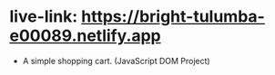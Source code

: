 # live-link: https://bright-tulumba-e00089.netlify.app
* A simple shopping cart. (JavaScript DOM Project)
